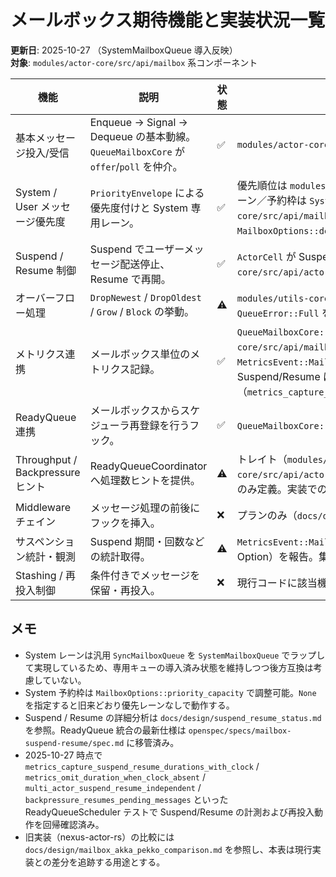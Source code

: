 # メールボックス期待機能と実装状況一覧

**更新日**: 2025-10-27 （SystemMailboxQueue 導入反映）  
**対象**: `modules/actor-core/src/api/mailbox` 系コンポーネント

| 機能 | 説明 | 状態 | 実装 / ギャップ | protoactor-go |
| --- | --- | --- | --- | --- |
| 基本メッセージ投入/受信 | Enqueue → Signal → Dequeue の基本動線。`QueueMailboxCore` が `offer`/`poll` を仲介。 | ✅ | `modules/actor-core/src/api/mailbox/queue_mailbox/core.rs` | ✅ |
| System / User メッセージ優先度 | `PriorityEnvelope` による優先度付けと System 専用レーン。 | ✅ | 優先順位は `modules/actor-core/src/api/mailbox/messages/system_message.rs`。System 専用レーン／予約枠は `SystemMailboxQueue`（`modules/actor-core/src/api/mailbox/queue_mailbox/system_mailbox_queue.rs`）が制御し、`MailboxOptions::default()` で 4 スロットを予約。 | ✅ (systemMailbox) |
| Suspend / Resume 制御 | Suspend でユーザーメッセージ配送停止、Resume で再開。 | ✅ | `ActorCell` が Suspend 状態を保持し、ユーザーメッセージを保留。参照: `modules/actor-core/src/api/actor/tests.rs:710-768`。 | ✅ (`SuspendMailbox`) |
| オーバーフロー処理 | `DropNewest` / `DropOldest` / `Grow` / `Block` の挙動。 | ⚠️ | `modules/utils-core/src/collections/queue/backend/vec_ring_backend.rs`。`Block` が実際には `QueueError::Full` を返すのみ。 | ✅ (`Drop`, `Block`) |
| メトリクス連携 | メールボックス単位のメトリクス記録。 | ✅ | `QueueMailboxCore::record_event`（`modules/actor-core/src/api/mailbox/queue_mailbox/core.rs`）、System 予約枠利用時は `MetricsEvent::MailboxSystemReservedUsed` / `MailboxSystemReservationExhausted` を発火。Suspend/Resume は `MetricsEvent::MailboxSuspended` / `MailboxResumed` で Duration を送出（`metrics_capture_suspend_resume_durations_with_clock` 等で検証）。 | ⚠️（最小限） |
| ReadyQueue 連携 | メールボックスからスケジューラ再登録を行うフック。 | ✅ | `QueueMailboxCore::notify_ready`、`set_scheduler_hook`。 | ✅ (`dispatcher.Schedule`) |
| Throughput / Backpressure ヒント | ReadyQueueCoordinator へ処理数ヒントを提供。 | ⚠️ | トレイト（`modules/actor-core/src/api/actor_scheduler/ready_queue_coordinator/ready_queue_coordinator_trait.rs`）のみ定義。実装での活用は未整備。 | ✅ (`dispatcher.Throughput`) |
| Middleware チェイン | メッセージ処理の前後にフックを挿入。 | ❌ | プランのみ（`docs/design/actor_scheduler_refactor.md` 4.4）。現行コードには未実装。 | ✅ (`MailboxMiddleware`) |
| サスペンション統計・観測 | Suspend 期間・回数などの統計取得。 | ⚠️ | `MetricsEvent::MailboxSuspended` / `MailboxResumed` が回数と Duration（クロック有無に応じて Option）を報告。集計はメトリクスシンク利用側の課題として残存。 | ⚠️（簡易） |
| Stashing / 再投入制御 | 条件付きでメッセージを保留・再投入。 | ❌ | 現行コードに該当機能なし。 | ✅ (Stash) |

## メモ
- System レーンは汎用 `SyncMailboxQueue` を `SystemMailboxQueue` でラップして実現しているため、専用キューの導入済み状態を維持しつつ後方互換は考慮していない。
- System 予約枠は `MailboxOptions::priority_capacity` で調整可能。`None` を指定すると旧来どおり優先レーンなしで動作する。
- Suspend / Resume の詳細分析は `docs/design/suspend_resume_status.md` を参照。ReadyQueue 統合の最新仕様は `openspec/specs/mailbox-suspend-resume/spec.md` に移管済み。
- 2025-10-27 時点で `metrics_capture_suspend_resume_durations_with_clock` / `metrics_omit_duration_when_clock_absent` / `multi_actor_suspend_resume_independent` / `backpressure_resumes_pending_messages` といった ReadyQueueScheduler テストで Suspend/Resume の計測および再投入動作を回帰確認済み。
- 旧実装（nexus-actor-rs）の比較には `docs/design/mailbox_akka_pekko_comparison.md` を参照し、本表は現行実装との差分を追跡する用途とする。
